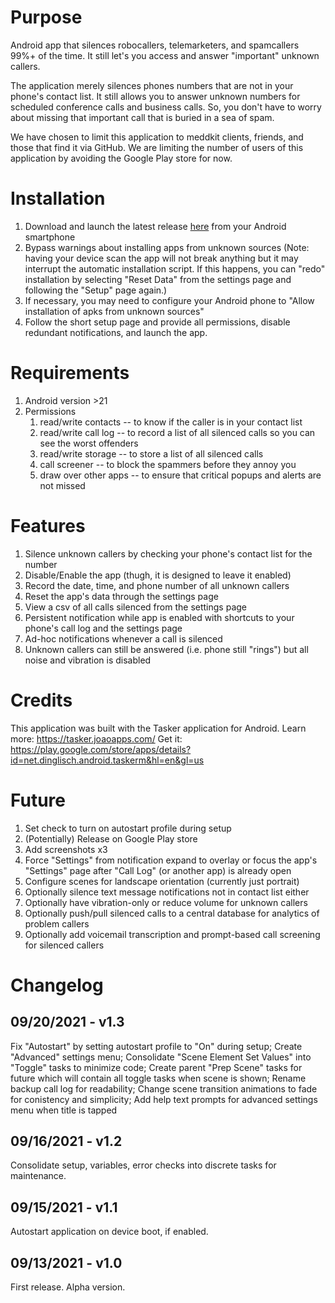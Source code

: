 # Purpose
Android app that silences robocallers, telemarketers, and spamcallers 99%+ of the time. It still let's you access and answer "important" unknown callers.

The application merely silences phones numbers that are not in your phone's contact list. It still allows you to answer unknown numbers for scheduled conference calls and business calls. So, you don't have to worry about missing that important call that is buried in a sea of spam.

We have chosen to limit this application to meddkit clients, friends, and those that find it via GitHub. We are limiting the number of users of this application by avoiding the Google Play store for now.
# Installation
1. Download and launch the latest release [here](https://github.com/jmtornetta/quietUnknownCallers/releases/latest) from your Android smartphone
2. Bypass warnings about installing apps from unknown sources (Note: having your device scan the app will not break anything but it may interrupt the automatic installation script. If this happens, you can "redo" installation by selecting "Reset Data" from the settings page and following the "Setup" page again.)
4. If necessary, you may need to configure your Android phone to "Allow installation of apks from unknown sources"
3. Follow the short setup page and provide all permissions, disable redundant notifications, and launch the app.
# Requirements
1. Android version >21
2. Permissions
    1. read/write contacts -- to know if the caller is in your contact list
    2. read/write call log -- to record a list of all silenced calls so you can see the worst offenders
    3. read/write storage -- to store a list of all silenced calls
    4. call screener -- to block the spammers before they annoy you
    5. draw over other apps -- to ensure that critical popups and alerts are not missed
# Features
1. Silence unknown callers by checking your phone's contact list for the number
2. Disable/Enable the app (thugh, it is designed to leave it enabled)
3. Record the date, time, and phone number of all unknown callers
4. Reset the app's data through the settings page
5. View a csv of all calls silenced from the settings page
6. Persistent notification while app is enabled with shortcuts to your phone's call log and the settings page
7. Ad-hoc notifications whenever a call is silenced
8. Unknown callers can still be answered (i.e. phone still "rings") but all noise and vibration is disabled
# Credits
This application was built with the Tasker application for Android.
Learn more: https://tasker.joaoapps.com/
Get it: https://play.google.com/store/apps/details?id=net.dinglisch.android.taskerm&hl=en&gl=us
# Future
1. Set check to turn on autostart profile during setup 
1. (Potentially) Release on Google Play store 
2. Add screenshots x3
3. Force "Settings" from notification expand to overlay or focus the app's "Settings" page after "Call Log" (or another app) is already open
4. Configure scenes for landscape orientation (currently just portrait)
5. Optionally silence text message notifications not in contact list either
6. Optionally have vibration-only or reduce volume for unknown callers 
7. Optionally push/pull silenced calls to a central database for analytics of problem callers
8. Optionally add voicemail transcription and prompt-based call screening for silenced callers
# Changelog
## 09/20/2021 - v1.3
Fix "Autostart" by setting autostart profile to "On" during setup; Create "Advanced" settings menu; Consolidate "Scene Element Set Values" into "Toggle" tasks to minimize code; Create parent "Prep Scene" tasks for future which will contain all toggle tasks when scene is shown; Rename backup call log for readability; Change scene transition animations to fade for conistency and simplicity; Add help text prompts for advanced settings menu when title is tapped
## 09/16/2021 - v1.2
Consolidate setup, variables, error checks into discrete tasks for maintenance.  
## 09/15/2021 - v1.1
Autostart application on device boot, if enabled.  
## 09/13/2021 - v1.0
First release. Alpha version.
